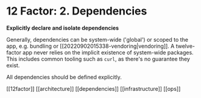 # 12 Factor: 2. Dependencies
**Explicitly declare and isolate dependencies**

Generally, dependencies can be system-wide ('global') or scoped to the app, e.g. bundling or [[20220902015338-vendoring|vendoring]].
A twelve-factor app never relies on the implicit existence of system-wide packages. This includes common tooling such as `curl`, as there's no guarantee they exist.

All dependencies should be defined explicitly.

[[12factor]]
[[architecture]]
[[dependencies]]
[[infrastructure]]
[[ops]]